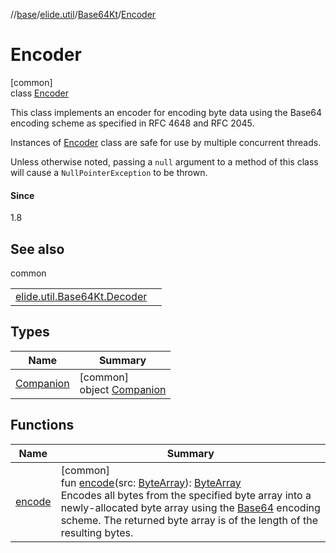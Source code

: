 //[base](../../../../index.md)/[elide.util](../../index.md)/[Base64Kt](../index.md)/[Encoder](index.md)

# Encoder

[common]\
class [Encoder](index.md)

This class implements an encoder for encoding byte data using the Base64 encoding scheme as specified in RFC 4648 and RFC 2045.

Instances of [Encoder](index.md) class are safe for use by multiple concurrent threads.

Unless otherwise noted, passing a `null` argument to a method of this class will cause a `NullPointerException` to be thrown.

#### Since

1.8

## See also

common

| | |
|---|---|
| [elide.util.Base64Kt.Decoder](../-decoder/index.md) |  |

## Types

| Name | Summary |
|---|---|
| [Companion](-companion/index.md) | [common]<br>object [Companion](-companion/index.md) |

## Functions

| Name | Summary |
|---|---|
| [encode](encode.md) | [common]<br>fun [encode](encode.md)(src: [ByteArray](https://kotlinlang.org/api/latest/jvm/stdlib/kotlin/-byte-array/index.html)): [ByteArray](https://kotlinlang.org/api/latest/jvm/stdlib/kotlin/-byte-array/index.html)<br>Encodes all bytes from the specified byte array into a newly-allocated byte array using the [Base64](../../-base64/index.md) encoding scheme. The returned byte array is of the length of the resulting bytes. |
